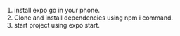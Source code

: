 1. install expo go in your phone.
2. Clone and install dependencies using npm i command.
3. start project using expo start.
